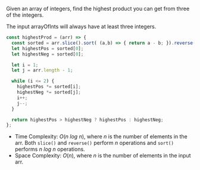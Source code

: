 Given an array of integers, find the highest product you can get from three of the integers.

The input arrayOfInts will always have at least three integers.

```JavaScript
const highestProd = (arr) => {
  const sorted = arr.slice().sort( (a,b) => { return a - b; }).reverse();
  let highestPos = sorted[0];
  let highestNeg = sorted[0];

  let i = 1;
  let j = arr.length - 1;

  while (i <= 2) {
    highestPos *= sorted[i];
    highestNeg *= sorted[j];
    i++;
    j--;
  }

  return highestPos > highestNeg ? highestPos : highestNeg;
};
```

- Time Complexity: *O*(*n log n*), where *n* is the number of elements in the arr. Both `slice()` and `reverse()` perform *n* operations and `sort()` performs *n log n* operations.
- Space Complexity: *O*(*n*), where *n* is the number of elements in the input arr.
